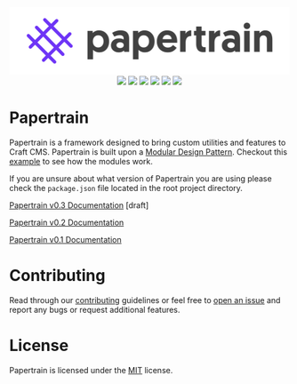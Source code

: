 <p align="center">
    <a href="http://papertrain.io"><img alt="Papertrain" src="_papertrain/papertrain-logo.png"/></a><br/>
    <img style="display:inline-block;" src="https://img.shields.io/badge/CMS-Craft%203.2-ff69b4.svg?style=flat-square"/>
    <img style="display:inline-block;" src="https://img.shields.io/badge/templating%20engine-Twig-orange.svg?style=flat-square"/>
    <img style="display:inline-block;" src="https://img.shields.io/badge/style-SASS-blue.svg?style=flat-square"/>
    <img style="display:inline-block;" src="https://img.shields.io/badge/typescript-3.5-yellow.svg?style=flat-square"/>
    <img style="display:inline-block;" src="https://img.shields.io/badge/bundler-rollup.js-5299c8.svg?style=flat-square"/>
    <a style="display:inline-block;" href="https://github.com/AndrewK9/papertrain/blob/master/LICENSE"><img src="https://img.shields.io/badge/license-MIT-lightgray.svg?style=flat-square"/></a>
</p>

# Papertrain

Papertrain is a framework designed to bring custom utilities and features to Craft CMS. Papertrain is built upon a [Modular Design Pattern](https://github.com/Pageworks/modular-design-pattern). Checkout this [example](https://github.com/codewithkyle/modular-design-pattern-javascript-example) to see how the modules work.

If you are unsure about what version of Papertrain you are using please check the `package.json` file located in the root project directory.

[Papertrain v0.3 Documentation](https://github.com/Pageworks/papertrain/blob/wip/papertrain-0.3/_papertrain/papertrain-craft-0.3.md) [draft]

[Papertrain v0.2 Documentation](https://github.com/Pageworks/papertrain/blob/master/_papertrain/papertrain-craft-0.2.md)

[Papertrain v0.1 Documentation](https://github.com/Pageworks/papertrain/blob/master/_papertrain/papertrain-craft-0.1.x.md)

# Contributing

Read through our [contributing](https://github.com/Pageworks/papertrain/blob/master/CONTRIBUTING.md) guidelines or feel free to [open an issue](https://github.com/Pageworks/papertrain/issues) and report any bugs or request additional features.

# License

Papertrain is licensed under the [MIT](https://github.com/Pageworks/papertrain/blob/master/LICENSE) license.
